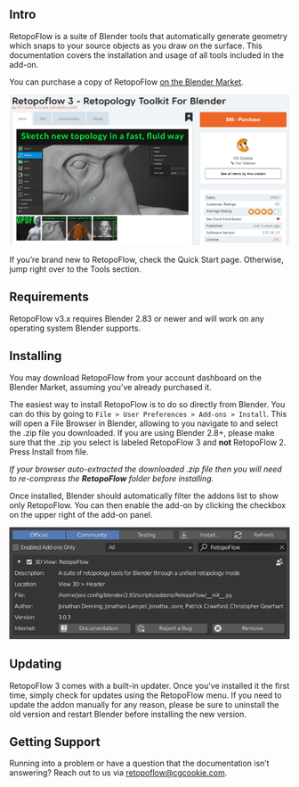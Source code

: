 ## Intro

RetopoFlow is a suite of Blender tools that automatically generate geometry which snaps to your source objects as you draw on the surface. This documentation covers the installation and usage of all tools included in the add-on.

You can purchase a copy of RetopoFlow [on the Blender Market](https://blendermarket.com/products/retopoflow). 

![Blender Market](blendermarket_screenshot.png)

If you’re brand new to RetopoFlow, check the Quick Start page. Otherwise, jump right over to the Tools section.

## Requirements

RetopoFlow v3.x requires Blender 2.83 or newer and will work on any operating system Blender supports.

## Installing

You may download RetopoFlow from your account dashboard on the Blender Market, assuming you’ve already purchased it.

The easiest way to install RetopoFlow is to do so directly from Blender. You can do this by going to `File > User Preferences > Add-ons > Install`. This will open a File Browser in Blender, allowing to you navigate to and select the .zip file you downloaded. If you are using Blender 2.8+, please make sure that the .zip you select is labeled RetopoFlow 3 and **not** RetopoFlow 2. Press Install from file.

_If your browser auto-extracted the downloaded .zip file then you will need to re-compress the **RetopoFlow** folder before installing._

Once installed, Blender should automatically filter the addons list to show only RetopoFlow. You can then enable the add-on by clicking the checkbox on the upper right of the add-on panel.

![Installing RetopoFlow](install.png)

## Updating
RetopoFlow 3 comes with a built-in updater. Once you've installed it the first time, simply check for updates using the RetopoFlow menu. If you need to update the addon manually for any reason, please be sure to uninstall the old version and restart Blender before installing the new version.   

## Getting Support

Running into a problem or have a question that the documentation isn’t answering? Reach out to us via retopoflow@cgcookie.com.